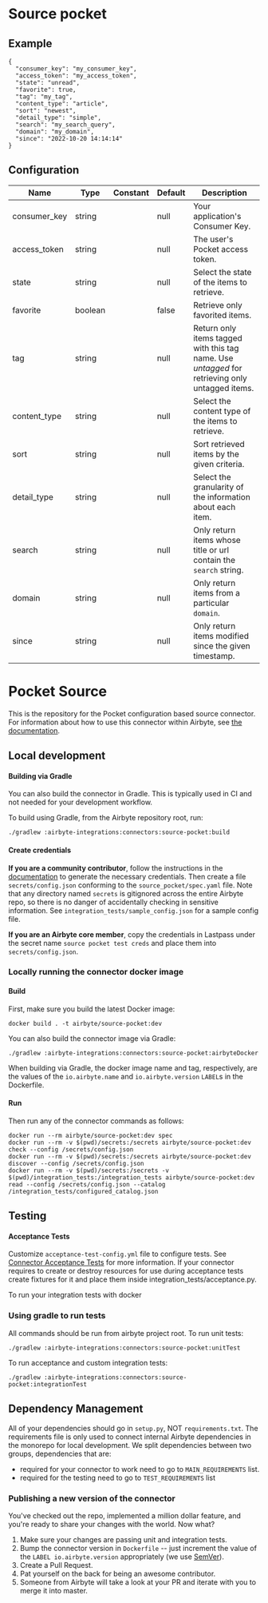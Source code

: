 # Source pocket

## Example
```
{
  "consumer_key": "my_consumer_key",
  "access_token": "my_access_token",
  "state": "unread",
  "favorite": true,
  "tag": "my_tag",
  "content_type": "article",
  "sort": "newest",
  "detail_type": "simple",
  "search": "my_search_query",
  "domain": "my_domain",
  "since": "2022-10-20 14:14:14"
}
```

## Configuration
| Name | Type | Constant | Default | Description |
| --- | --- | --- | --- | --- |
|consumer_key|string||null|Your application's Consumer Key.|
|access_token|string||null|The user's Pocket access token.|
|state|string||null|Select the state of the items to retrieve.|
|favorite|boolean||false|Retrieve only favorited items.|
|tag|string||null|Return only items tagged with this tag name. Use _untagged_ for retrieving only untagged items.|
|content_type|string||null|Select the content type of the items to retrieve.|
|sort|string||null|Sort retrieved items by the given criteria.|
|detail_type|string||null|Select the granularity of the information about each item.|
|search|string||null|Only return items whose title or url contain the `search` string.|
|domain|string||null|Only return items from a particular `domain`.|
|since|string||null|Only return items modified since the given timestamp.|

# Pocket Source

This is the repository for the Pocket configuration based source connector.
For information about how to use this connector within Airbyte, see [the documentation](https://docs.airbyte.io/integrations/sources/pocket).

## Local development

#### Building via Gradle
You can also build the connector in Gradle. This is typically used in CI and not needed for your development workflow.

To build using Gradle, from the Airbyte repository root, run:
```
./gradlew :airbyte-integrations:connectors:source-pocket:build
```

#### Create credentials
**If you are a community contributor**, follow the instructions in the [documentation](https://docs.airbyte.io/integrations/sources/pocket)
to generate the necessary credentials. Then create a file `secrets/config.json` conforming to the `source_pocket/spec.yaml` file.
Note that any directory named `secrets` is gitignored across the entire Airbyte repo, so there is no danger of accidentally checking in sensitive information.
See `integration_tests/sample_config.json` for a sample config file.

**If you are an Airbyte core member**, copy the credentials in Lastpass under the secret name `source pocket test creds`
and place them into `secrets/config.json`.

### Locally running the connector docker image

#### Build
First, make sure you build the latest Docker image:
```
docker build . -t airbyte/source-pocket:dev
```

You can also build the connector image via Gradle:
```
./gradlew :airbyte-integrations:connectors:source-pocket:airbyteDocker
```
When building via Gradle, the docker image name and tag, respectively, are the values of the `io.airbyte.name` and `io.airbyte.version` `LABEL`s in
the Dockerfile.

#### Run
Then run any of the connector commands as follows:
```
docker run --rm airbyte/source-pocket:dev spec
docker run --rm -v $(pwd)/secrets:/secrets airbyte/source-pocket:dev check --config /secrets/config.json
docker run --rm -v $(pwd)/secrets:/secrets airbyte/source-pocket:dev discover --config /secrets/config.json
docker run --rm -v $(pwd)/secrets:/secrets -v $(pwd)/integration_tests:/integration_tests airbyte/source-pocket:dev read --config /secrets/config.json --catalog /integration_tests/configured_catalog.json
```
## Testing

#### Acceptance Tests
Customize `acceptance-test-config.yml` file to configure tests. See [Connector Acceptance Tests](https://docs.airbyte.io/connector-development/testing-connectors/connector-acceptance-tests-reference) for more information.
If your connector requires to create or destroy resources for use during acceptance tests create fixtures for it and place them inside integration_tests/acceptance.py.

To run your integration tests with docker

### Using gradle to run tests
All commands should be run from airbyte project root.
To run unit tests:
```
./gradlew :airbyte-integrations:connectors:source-pocket:unitTest
```
To run acceptance and custom integration tests:
```
./gradlew :airbyte-integrations:connectors:source-pocket:integrationTest
```

## Dependency Management
All of your dependencies should go in `setup.py`, NOT `requirements.txt`. The requirements file is only used to connect internal Airbyte dependencies in the monorepo for local development.
We split dependencies between two groups, dependencies that are:
* required for your connector to work need to go to `MAIN_REQUIREMENTS` list.
* required for the testing need to go to `TEST_REQUIREMENTS` list

### Publishing a new version of the connector
You've checked out the repo, implemented a million dollar feature, and you're ready to share your changes with the world. Now what?
1. Make sure your changes are passing unit and integration tests.
1. Bump the connector version in `Dockerfile` -- just increment the value of the `LABEL io.airbyte.version` appropriately (we use [SemVer](https://semver.org/)).
1. Create a Pull Request.
1. Pat yourself on the back for being an awesome contributor.
1. Someone from Airbyte will take a look at your PR and iterate with you to merge it into master.
